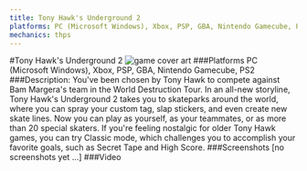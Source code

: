 ```yaml
---
title: Tony Hawk's Underground 2
platforms: PC (Microsoft Windows), Xbox, PSP, GBA, Nintendo Gamecube, PS2
mechanics: thps
---
```

#Tony Hawk's Underground 2
![game cover art](//images.igdb.com/igdb/image/upload/t_cover_big/oy9ytaclgoe0i52ukmtk.jpg "Logo Title Text 1")
###Platforms
PC (Microsoft Windows), Xbox, PSP, GBA, Nintendo Gamecube, PS2
###Description:
You've been chosen by Tony Hawk to compete against Bam Margera's team in the World Destruction Tour. In an all-new storyline, Tony Hawk's Underground 2 takes you to skateparks around the world, where you can spray your custom tag, slap stickers, and even create new skate lines. Now you can play as yourself, as your teammates, or as more than 20 special skaters. If you're feeling nostalgic for older Tony Hawk games, you can try Classic mode, which challenges you to accomplish your favorite goals, such as Secret Tape and High Score.
###Screenshots
[no screenshots yet ...]
###Video


